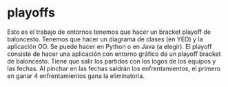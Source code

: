 # playoffs
Este es el trabajo de entornos tenemos que hacer un bracket playoff de baloncesto.
Tenemos que hacer un diagrama de clases (en YED) y la aplicación OO.
Se puede hacer en Python o en Java (a elegir).
El playoff consiste de hacer una aplicación con entorno gráfico de un playoff bracket de baloncesto.
Tiene que salir los partidos con los logos de los equipos y las fechas.
Al pinchar en las fechas saldrán los enfrentamientos, el primero en ganar 4 enfrentamientos gana la eliminatoria.
